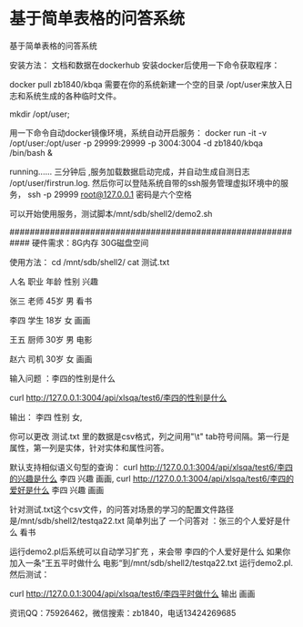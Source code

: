 # 基于简单表格的问答系统
基于简单表格的问答系统

安装方法：
文档和数据在dockerhub
安装docker后使用一下命令获取程序：

docker pull zb1840/kbqa
需要在你的系统新建一个空的目录 /opt/user来放入日志和系统生成的各种临时文件。

mkdir /opt/user;

用一下命令自动docker镜像环境，系统自动开启服务：
docker run -it -v /opt/user:/opt/user -p 29999:29999 -p 3004:3004   -d zb1840/kbqa /bin/bash &

running......
三分钟后 ,服务加载数据启动完成，并自动生成自测日志  /opt/user/firstrun.log. 
然后你可以登陆系统自带的ssh服务管理虚拟环境中的服务，
ssh -p 29999  root@127.0.0.1
密码是六个空格

可以开始使用服务，测试脚本/mnt/sdb/shell2/demo2.sh 

############################################################
硬件需求：8G内存 30G磁盘空间

使用方法：
cd /mnt/sdb/shell2/
cat 测试.txt 

人名    职业    年龄    性别    兴趣

张三    老师    45岁    男      看书

李四    学生    18岁    女      画画

王五    厨师    30岁    男      电影

赵六    司机    30岁    女      画画


输入问题 ：李四的性别是什么

curl http://127.0.0.1:3004/api/xlsqa/test6/李四的性别是什么

输出：  李四 性别 女,

你可以更改 测试.txt 里的数据是csv格式，列之间用"\t" tab符号间隔。第一行是属性，第一列是实体，针对实体和属性问答。

默认支持相似语义句型的查询：
curl http://127.0.0.1:3004/api/xlsqa/test6/李四的兴趣是什么
李四 兴趣 画画,
curl http://127.0.0.1:3004/api/xlsqa/test6/李四的爱好是什么
李四 兴趣 画画


针对测试.txt这个csv文件，的问答对场景的学习的配置文件路径是/mnt/sdb/shell2/testqa22.txt
简单列出了 一个问答对  ：张三的个人爱好是什么 看书


运行demo2.pl后系统可以自动学习扩充 ，来会带 李四的个人爱好是什么
如果你加入一条“王五平时做什么 电影“到/mnt/sdb/shell2/testqa22.txt
运行demo2.pl.然后测试：

curl http://127.0.0.1:3004/api/xlsqa/test6/李四平时做什么
输出 画画




资讯QQ：75926462，微信搜索：zb1840，电话13424269685

